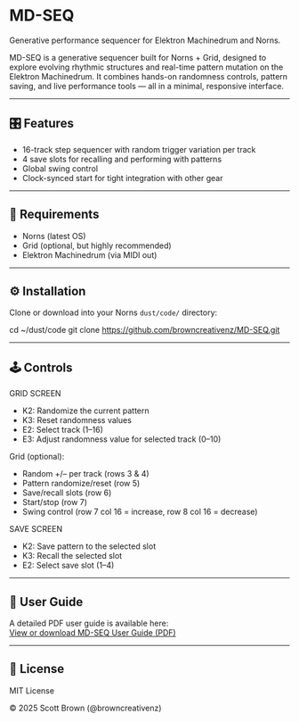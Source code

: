 # MD-SEQ
Generative performance sequencer for Elektron Machinedrum and Norns.

MD-SEQ is a generative sequencer built for Norns + Grid, designed to explore evolving rhythmic structures and real-time pattern mutation on the Elektron Machinedrum. It combines hands-on randomness controls, pattern saving, and live performance tools — all in a minimal, responsive interface.

---

## 🎛 Features
- 16-track step sequencer with random trigger variation per track  
- 4 save slots for recalling and performing with patterns  
- Global swing control  
- Clock-synced start for tight integration with other gear  

---

## 🧠 Requirements
- Norns (latest OS)
- Grid (optional, but highly recommended)
- Elektron Machinedrum (via MIDI out)

---

## ⚙️ Installation
Clone or download into your Norns `dust/code/` directory:

cd ~/dust/code
git clone https://github.com/browncreativenz/MD-SEQ.git

---

## 🕹 Controls

GRID SCREEN

- K2: Randomize the current pattern
- K3: Reset randomness values
- E2: Select track (1–16)
- E3: Adjust randomness value for selected track (0–10)

Grid (optional):

- Random +/– per track (rows 3 & 4)
- Pattern randomize/reset (row 5)
- Save/recall slots (row 6)
- Start/stop (row 7)
- Swing control (row 7 col 16 = increase, row 8 col 16 = decrease)

SAVE SCREEN

- K2: Save pattern to the selected slot
- K3: Recall the selected slot
- E2: Select save slot (1–4)

---

## 📘 User Guide
A detailed PDF user guide is available here:  
[View or download MD-SEQ User Guide (PDF)](https://github.com/browncreativenz/MD-SEQ/blob/main/lib/MDSEQ-guide.pdf)

---

## 🧾 License

MIT License

© 2025 Scott Brown (@browncreativenz)
